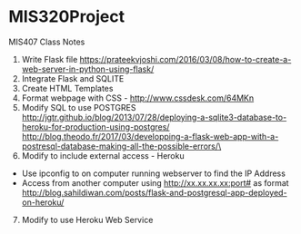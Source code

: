 # MIS320Project



MIS407 Class Notes
                  
1. Write Flask file
  https://prateekvjoshi.com/2016/03/08/how-to-create-a-web-server-in-python-using-flask/
2. Integrate Flask and SQLITE
3. Create HTML Templates
4. Format webpage with CSS  -  http://www.cssdesk.com/64MKn
5. Modify SQL to use POSTGRES
      http://jgtr.github.io/blog/2013/07/28/deploying-a-sqlite3-database-to-heroku-for-production-using-postgres/
      http://blog.theodo.fr/2017/03/developping-a-flask-web-app-with-a-postresql-database-making-all-the-possible-errors/\
6. Modify to include external access - Heroku
  - Use ipconfig to on computer running webserver to find the IP Address
  - Access from another computer using http://xx.xx.xx.xx:port# as format
  http://blog.sahildiwan.com/posts/flask-and-postgresql-app-deployed-on-heroku/
7. Modify to use Heroku Web Service

